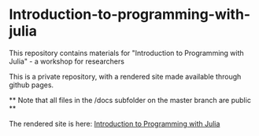 # Introduction-to-programming-with-julia

This repository contains materials for "Introduction to Programming with Julia"  - a workshop for researchers

This is a private repository, with a rendered site made available through github pages.

** Note that all files in the /docs subfolder on the master branch are public **


The rendered site is here: [Introduction to Programming with Julia](https://intersectaustralia.github.io/surveys-with-qualtrics)
